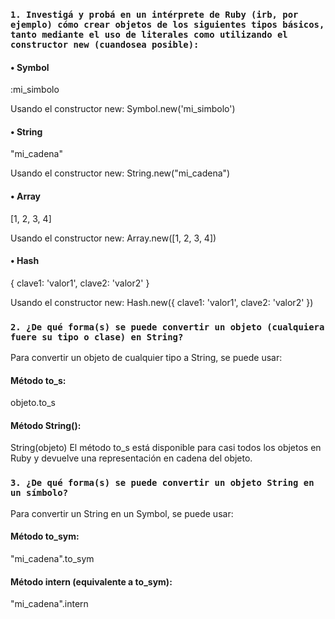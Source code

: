 ### ```1. Investigá y probá en un intérprete de Ruby (irb, por ejemplo) cómo crear objetos de los siguientes tipos básicos, tanto mediante el uso de literales como utilizando el constructor new (cuandosea posible):```

#### • Symbol
:mi_simbolo

Usando el constructor new:
Symbol.new('mi_simbolo')

#### • String
"mi_cadena"

Usando el constructor new:
String.new("mi_cadena")

#### • Array
[1, 2, 3, 4]

Usando el constructor new:
Array.new([1, 2, 3, 4])

#### • Hash
{ clave1: 'valor1', clave2: 'valor2' }

Usando el constructor new:
Hash.new({ clave1: 'valor1', clave2: 'valor2' })

### ```2. ¿De qué forma(s) se puede convertir un objeto (cualquiera fuere su tipo o clase) en String?```
Para convertir un objeto de cualquier tipo a String, se puede usar:

#### Método to_s:
objeto.to_s

#### Método String():
String(objeto)
El método to_s está disponible para casi todos los objetos en Ruby y devuelve una representación en cadena del objeto.

### ```3. ¿De qué forma(s) se puede convertir un objeto String en un símbolo?```
Para convertir un String en un Symbol, se puede usar:

#### Método to_sym:
"mi_cadena".to_sym

#### Método intern (equivalente a to_sym):
"mi_cadena".intern
